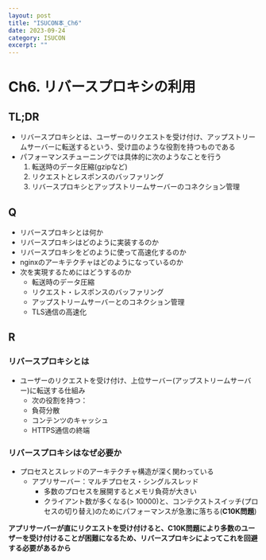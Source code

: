 ```yaml
---
layout: post
title: "ISUCON本_Ch6"
date: 2023-09-24
category: ISUCON
excerpt: ""
---
```

# Ch6. リバースプロキシの利用

## TL;DR
- リバースプロキシとは、ユーザーのリクエストを受け付け、アップストリームサーバーに転送するという、受け皿のような役割を持つものである
- パフォーマンスチューニングでは具体的に次のようなことを行う
  1. 転送時のデータ圧縮(gzipなど)
  2. リクエストとレスポンスのバッファリング
  3. リバースプロキシとアップストリームサーバーのコネクション管理

## Q
- リバースプロキシとは何か
- リバースプロキシはどのように実装するのか
- リバースプロキシをどのように使って高速化するのか
- nginxのアーキテクチャはどのようになっているのか
- 次を実現するためにはどうするのか
  - 転送時のデータ圧縮
  - リクエスト・レスポンスのバッファリング
  - アップストリームサーバーとのコネクション管理
  - TLS通信の高速化

## R
### リバースプロキシとは
- ユーザーのリクエストを受け付け、上位サーバー(アップストリームサーバー)に転送する仕組み
  - 次の役割を持つ：
  - 負荷分散
  - コンテンツのキャッシュ
  - HTTPS通信の終端

### リバースプロキシはなぜ必要か
- プロセスとスレッドのアーキテクチャ構造が深く関わっている
  - アプリサーバー：マルチプロセス・シングルスレッド
    - 多数のプロセスを展開するとメモリ負荷が大きい
    - クライアント数が多くなる(> 10000)と、コンテクストスイッチ(プロセスの切り替え)のためにパフォーマンスが急激に落ちる(**C10K問題**)

**アプリサーバーが直にリクエストを受け付けると、C10K問題により多数のユーザーを受け付けることが困難になるため、リバースプロキシによってこれを回避する必要があるから**
